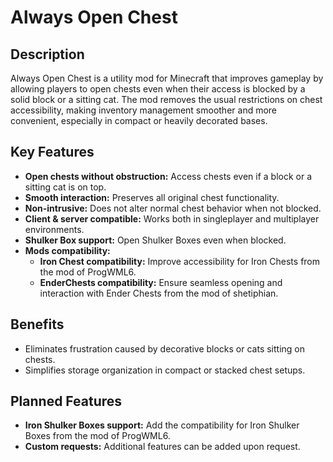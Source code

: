 # Always Open Chest

## Description

Always Open Chest is a utility mod for Minecraft that improves gameplay by allowing players to open chests even when their access is blocked by a solid block or a sitting cat. The mod removes the usual restrictions on chest accessibility, making inventory management smoother and more convenient, especially in compact or heavily decorated bases.

## Key Features

*   **Open chests without obstruction:** Access chests even if a block or a sitting cat is on top.
*   **Smooth interaction:** Preserves all original chest functionality.
*   **Non-intrusive:** Does not alter normal chest behavior when not blocked.
*   **Client & server compatible:** Works both in singleplayer and multiplayer environments.
*   **Shulker Box support:** Open Shulker Boxes even when blocked.
*   **Mods compatibility:**
    *   **Iron Chest compatibility:** Improve accessibility for Iron Chests from the mod of ProgWML6.
    *   **EnderChests compatibility:** Ensure seamless opening and interaction with Ender Chests from the mod of shetiphian.

## Benefits

*   Eliminates frustration caused by decorative blocks or cats sitting on chests.
*   Simplifies storage organization in compact or stacked chest setups.

## Planned Features

*   **Iron Shulker Boxes support:** Add the compatibility for Iron Shulker Boxes from the mod of ProgWML6.
*   **Custom requests:** Additional features can be added upon request.
